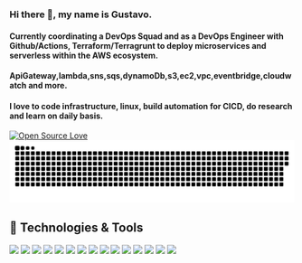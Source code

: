 ### Hi there 👋, my name is Gustavo.

#### Currently coordinating a DevOps Squad and as a DevOps Engineer with Github/Actions, Terraform/Terragrunt to deploy microservices and serverless within the AWS ecosystem.
#### ApiGateway,lambda,sns,sqs,dynamoDb,s3,ec2,vpc,eventbridge,cloudwatch and more.
#### I love to code infrastructure, linux, build automation for CICD, do research and learn on daily basis.


[![Open Source Love](https://badges.frapsoft.com/os/v1/open-source.svg?v=102)](https://github.com/ellerbrock/open-source-badge/)
![Snake animation](https://github.com/guhus/guhus/blob/output/github-contribution-grid-snake.svg)

## 🔧 Technologies & Tools


![](https://img.shields.io/badge/Cloud-AWS-orange?style=flat&logo=amazon-aws&logoColor=white)
![](https://img.shields.io/badge/Cloud-GCP-lightblue?style=flat&logo=amazon-aws&logoColor=white)
![](https://img.shields.io/badge/IAC-Terraform-blue?style=flat&logo=terraform&logoColor=white)
![](https://img.shields.io/badge/Tools-TerraformCloud-blue?style=flat&logo=terraform&logoColor=white)
![](https://img.shields.io/badge/CICD-GithubActions-black?style=flat&logo=github&logoColor=white)
![](https://img.shields.io/badge/Tools-Docker-informational?style=flat&logo=docker&logoColor=white&color=6aa6f8)
![](https://img.shields.io/badge/OS-Linux-orange?style=flat&logo=linux&logoColor=white)
![](https://img.shields.io/badge/OS-OSX-lightgrey?style=flat&logo=macos&logoColor=white)
![](https://img.shields.io/badge/Editor-VS_Code-blue?style=flat&logo=visual-studio-code&logoColor=white)
![](https://img.shields.io/badge/Code-Python-green?style=flat&logo=python&logoColor=white)
![](https://img.shields.io/badge/Shell-Bash-black?style=flat&logo=gnu-bash&logoColor=white)
![](https://img.shields.io/badge/Tools-PostgreSQL-informational?style=flat&logo=postgresql&logoColor=white&color=6aa6f8)
![](https://img.shields.io/badge/Alert-PagerDuty-green?style=flat&logo=pagerduty&logoColor=white)
![](https://img.shields.io/badge/Alert-SignalFX-green?style=flat&logo=splunk&logoColor=white)
![](https://img.shields.io/badge/Metrics-Splunk-orange?style=flat&logo=splunk&logoColor=white)






<!--
**guhus/guhus** is a ✨ _special_ ✨ repository because its `README.md` (this file) appears on your GitHub profile.

Here are some ideas to get you started:

- 🔭 I’m currently working on ...
- 🌱 I’m currently learning ...
- 👯 I’m looking to collaborate on ...
- 🤔 I’m looking for help with ...
- 💬 Ask me about ...
- 📫 How to reach me: ...
- 😄 Pronouns: ...
- ⚡ Fun fact: ...
-->
